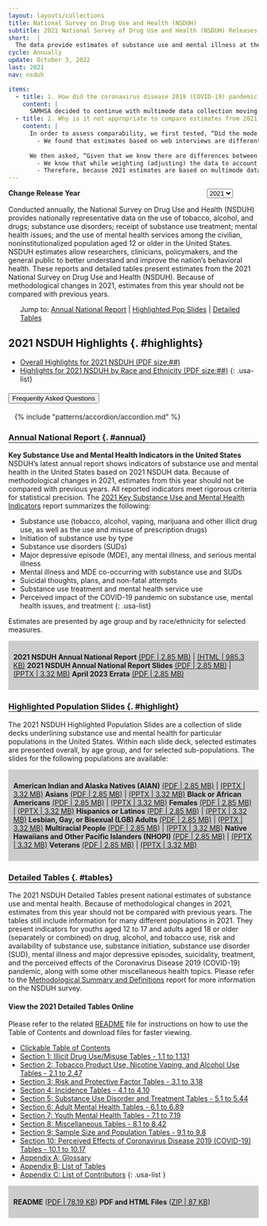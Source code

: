 ```yaml
---
layout: layouts/collections
title: National Survey on Drug Use and Health (NSDUH)
subtitle: 2021 National Survey of Drug Use and Health (NSDUH) Releases
short:  |
  The data provide estimates of substance use and mental illness at the national, state, and substate levels. NSDUH data also help to identify the extent of substance use and mental illness among different subgroups, estimate trends over time, and determine the need for treatment services.
cycle: Annually
update: October 3, 2022
last: 2021
nav: nsduh

items:
  - title: 1. How did the coronavirus disease 2019 (COVID-19) pandemic continue to affect data collection for the 2021 NSDUH?
    content: |
      SAMHSA decided to continue with multimode data collection moving forward, meaning that the 2021 NSDUH is based on both in-person and web interviews. In-person data collection remained limited to areas with low COVID-19 infection rates. As COVID-19 infection rates dropped in most areas of the country over the course of the year, the proportion of web interviews decreased. More than three quarters of interviews in Quarter 1 were completed via the web (76.6 percent). By Quarter 4, fewer than half of the interviews (41.5 percent) were completed that way. Altogether, 54.6 percent of the 2021 interviews were completed via the web.
  - title: 2. Why is it not appropriate to compare estimates from 2021 with estimates from 2019 and earlier years?
    content: |
      In order to assess comparability, we first tested, “Did the mode of data collection (i.e. whether a respondent completed the survey on the web or in-person) influence the estimates?” In other words, “Were there differences between responses from the two modes of collection, and were those differences significant enough to affect whether or not the data from each mode was comparable?”
        - We found that estimates based on web interviews are different from estimates based on in-person interviews. First, we found that the demographics of each mode differed significantly. That is to say, the composition of the people answering by web differed from the composition of the people answering in-person (i.e. by gender, race, education, etc.). Secondly, in addition to demographic differences, we also found that in-person respondents were more likely to be users of certain substances and were more likely to have experienced mental health issues. These differences are often called a mode effect because the differences are observed between the two modes of data collection.
      
      We then asked, “Given that we know there are differences between modes of data collection which make them incomparable, can we use demographics to weight the data in such a way that they ARE comparable?” In other words, “Can we make both groups of respondents similar enough in demographic composition to control for the differences in mode that we observe, and therefore allow us to compare estimates between the two modes?”
        - We know that while weighting (adjusting) the data to account for the differing demographics between respondents who responded via the web and in person helps to lessen the mode effect impact, it doesn’t completely eliminate the effect enough so that we can fairly compare the two modes statistically. Because of this, estimates based on both web and in-person interviews are not comparable to estimates based on either mode alone.
        - Therefore, because 2021 estimates are based on multimode data collection and estimates from 2019 or earlier are based on in-person data collection alone, 2021 estimates are not comparable with estimates from 2019 or earlier. Estimates of change from 2019 or earlier to 2021 would be too greatly influenced by the mode effect.
---
```

<style>
  .usa-form {
    display: flex;
  }
  .usa-label {
    width: 400px;
    font-weight: 700;
  }
  .jump-menu li{
    display: inline;
  }
  .jump-menu li:not(:last-child):not(:first-child):after {
    content:' |';
  }
  .sub-accordion {
    width: 95%;
    margin: auto;
  }
  
  .sub-accordion  .usa-accordion__button {
    font-weight: 400 !important;
  }
  @media screen and (min-width: 1200px){
    .flex {
      display: flex;
    }
    .article {
      width: 70%;
      padding-right: 20px;
    }
  }
  .files {
    background-color: #cccccc;
    padding: 10px;
  }
  h3 {
    border-bottom: 1px solid #1e1e1e;
  }
</style>
<form class="usa-form">
  <label class="usa-label" for="options">Change Release Year</label>
  <select class="usa-select" name="options" id="options">
    <option value>2021</option>
    <option value="value1">2020</option>
    <option value="value2">2019</option>
    <option value="value3">2018</option>
  </select>
</form>

Conducted annually, the National Survey on Drug Use and Health (NSDUH) provides nationally representative data on the use of tobacco, alcohol, and drugs; substance use disorders; receipt of substance use treatment; mental health issues; and the use of mental health services among the civilian, noninstitutionalized population aged 12 or older in the United States. NSDUH estimates allow researchers, clinicians, policymakers, and the general public to better understand and improve the nation’s behavioral health. These reports and detailed tables present estimates from the 2021 National Survey on Drug Use and Health (NSDUH). Because of methodological changes in 2021, estimates from this year should not be compared with previous years.

<div class="jump-menu">

- Jump to:
- [Annual National Report](#annual)
- [Highlighted Pop Slides](#highlights)
- [Detailed Tables](#tables)
</div>

## 2021 NSDUH Highlights {. #highlights}
- [Overall Highlights for 2021 NSDUH (PDF size:##)](/)
- [Highlights for 2021 NSDUH by Race and Ethnicity (PDF size:##)](/)
{: .usa-list}

<div class="usa-accordion">
  <h4 class="usa-accordion__heading">
    <button
      type="button"
      class="usa-accordion__button"
      aria-expanded="true"
      aria-controls="z"
    >
      Frequently Asked Questions
    </button>
  </h4>
  <div id="z" class="usa-accordion__content usa-prose">

  </div>
</div>

<div class="sub-accordion">
{% include "patterns/accordion/accordion.md" %}
</div>

### Annual National Report {. #annual}
<div class="article-container flex">
<div class="article">

**Key Substance Use and Mental Health Indicators in the United States**
NSDUH’s latest annual report shows indicators of substance use and mental health in the United States based on 2021 NSDUH data. Because of methodological changes in 2021, estimates from this year should not be compared with previous years. All reported indicators meet rigorous criteria for statistical precision. The [2021 Key Substance Use and Mental Health Indicators](/) report summarizes the following:

- Substance use (tobacco, alcohol, vaping, marijuana and other illicit drug use, as well as the use and misuse of prescription drugs)
- Initiation of substance use by type
- Substance use disorders (SUDs)
- Major depressive episode (MDE), any mental illness, and serious mental illness
- Mental illness and MDE co-occurring with substance use and SUDs
- Suicidal thoughts, plans, and non-fatal attempts
- Substance use treatment and mental health service use
- Perceived impact of the COVID-19 pandemic on substance use, mental health issues, and treatment
{: .usa-list}

Estimates are presented by age group and by race/ethnicity for selected measures.
</div>
<div class="files">

**2021 NSDUH Annual National Report**
[(PDF | 2.85 MB)](/) | [(HTML | 985.3 KB)](/)
**2021 NSDUH Annual National Report Slides**
[(PDF | 2.85 MB)](/) | [(PPTX | 3.32 MB)](/)
**April 2023 Errata**
[(PDF | 2.85 MB)](/)

</div>
</div>

### Highlighted Population Slides {. #highlight}
<div class="article-container">
<div class="article">

The 2021 NSDUH Highlighted Population Slides are a collection of slide decks underlining substance use and mental health for particular populations in the United States. Within each slide deck, selected estimates are presented overall, by age group, and for selected sub-populations. The slides for the following populations are available:
</div>
<div class="files">

**American Indian and Alaska Natives (AIAN)** [(PDF | 2.85 MB)](/) | [(PPTX | 3.32 MB)](/) 
**Asians** [(PDF | 2.85 MB)](/) | [(PPTX | 3.32 MB)](/)
**Black or African Americans** [(PDF | 2.85 MB)](/) | [(PPTX | 3.32 MB)](/)
**Females** [(PDF | 2.85 MB)](/) | [(PPTX | 3.32 MB)](/)
**Hispanics or Latinos** [(PDF | 2.85 MB)](/) | [(PPTX | 3.32 MB)](/)
**Lesbian, Gay, or Bisexual (LGB) Adults** [(PDF | 2.85 MB)](/) | [(PPTX | 3.32 MB)](/)
**Multiracial People** [(PDF | 2.85 MB)](/) | [(PPTX | 3.32 MB)](/)
**Native Hawaiians and Other Pacific Islanders (NHOPI)** [(PDF | 2.85 MB)](/) | [(PPTX | 3.32 MB)](/)
**Veterans** [(PDF | 2.85 MB)](/) | [(PPTX | 3.32 MB)](/)
</div>
</div>

### Detailed Tables {. #tables}
The 2021 NSDUH Detailed Tables present national estimates of substance use and mental health. Because of methodological changes in 2021, estimates from this year should not be compared with previous years. The tables still include information for many different populations in 2021. They present indicators for youths aged 12 to 17 and adults aged 18 or older (separately or combined) on drug, alcohol, and tobacco use, risk and availability of substance use, substance initiation, substance use disorder (SUD), mental illness and major depressive episodes, suicidality, treatment, and the perceived effects of the Coronavirus Disease 2019 (COVID-19) pandemic, along with some other miscellaneous health topics. Please refer to the [Methodological Summary and Definitions](/) report for more information on the NSDUH survey.

#### View  the 2021 Detailed Tables Online
Please refer to the related [README](/) file for instructions on how to use the Table of Contents and download files for faster viewing.

- [Clickable Table of Contents](/)
- [Section 1: Illicit Drug Use/Misuse Tables - 1.1 to 1.131](/)
- [Section 2: Tobacco Product Use, Nicotine Vaping, and Alcohol Use Tables - 2.1 to 2.47](/)
- [Section 3: Risk and Protective Factor Tables - 3.1 to 3.18](/)
- [Section 4: Incidence Tables - 4.1 to 4.10](/)
- [Section 5: Substance Use Disorder and Treatment Tables - 5.1 to 5.44](/)
- [Section 6: Adult Mental Health Tables - 6.1 to 6.89](/)
- [Section 7: Youth Mental Health Tables - 7.1 to 7.19](/)
- [Section 8: Miscellaneous Tables - 8.1 to 8.42](/)
- [Section 9: Sample Size and Population Tables - 9.1 to 9.8](/)
- [Section 10: Perceived Effects of Coronavirus Disease 2019 (COVID-19) Tables - 10.1 to 10.17](/)
- [Appendix A: Glossary](/)
- [Appendix B: List of Tables](/)
- [Appendix C: List of Contributors](/)
{: .usa-list }
<div class="files">

**README** ([PDF | 78.19 KB](/))
**PDF and HTML Files**  ([ZIP | 87 KB](/))
</div>